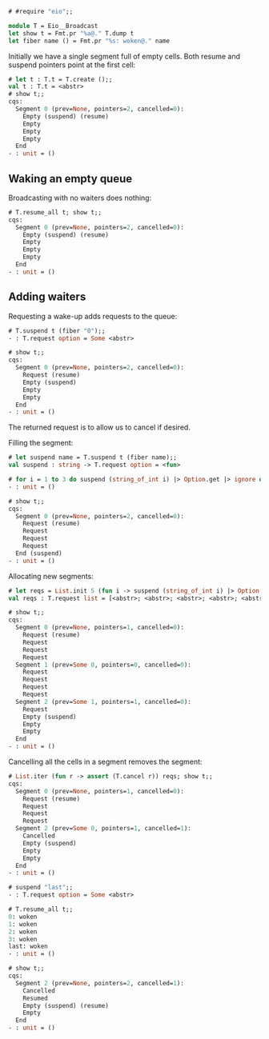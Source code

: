 ```ocaml
# #require "eio";;
```
```ocaml
module T = Eio__Broadcast
let show t = Fmt.pr "%a@." T.dump t
let fiber name () = Fmt.pr "%s: woken@." name
```

Initially we have a single segment full of empty cells.
Both resume and suspend pointers point at the first cell:

```ocaml
# let t : T.t = T.create ();;
val t : T.t = <abstr>
# show t;;
cqs:
  Segment 0 (prev=None, pointers=2, cancelled=0):
    Empty (suspend) (resume)
    Empty
    Empty
    Empty
  End
- : unit = ()
```

## Waking an empty queue

Broadcasting with no waiters does nothing:

```ocaml
# T.resume_all t; show t;;
cqs:
  Segment 0 (prev=None, pointers=2, cancelled=0):
    Empty (suspend) (resume)
    Empty
    Empty
    Empty
  End
- : unit = ()
```

## Adding waiters

Requesting a wake-up adds requests to the queue:
```ocaml
# T.suspend t (fiber "0");;
- : T.request option = Some <abstr>

# show t;;
cqs:
  Segment 0 (prev=None, pointers=2, cancelled=0):
    Request (resume)
    Empty (suspend)
    Empty
    Empty
  End
- : unit = ()
```
The returned request is to allow us to cancel if desired.

Filling the segment:
```ocaml
# let suspend name = T.suspend t (fiber name);;
val suspend : string -> T.request option = <fun>

# for i = 1 to 3 do suspend (string_of_int i) |> Option.get |> ignore done;;
- : unit = ()

# show t;;
cqs:
  Segment 0 (prev=None, pointers=2, cancelled=0):
    Request (resume)
    Request
    Request
    Request
  End (suspend)
- : unit = ()
```

Allocating new segments:
```ocaml
# let reqs = List.init 5 (fun i -> suspend (string_of_int i) |> Option.get);;
val reqs : T.request list = [<abstr>; <abstr>; <abstr>; <abstr>; <abstr>]

# show t;;
cqs:
  Segment 0 (prev=None, pointers=1, cancelled=0):
    Request (resume)
    Request
    Request
    Request
  Segment 1 (prev=Some 0, pointers=0, cancelled=0):
    Request
    Request
    Request
    Request
  Segment 2 (prev=Some 1, pointers=1, cancelled=0):
    Request
    Empty (suspend)
    Empty
    Empty
  End
- : unit = ()
```

Cancelling all the cells in a segment removes the segment:
```ocaml
# List.iter (fun r -> assert (T.cancel r)) reqs; show t;;
cqs:
  Segment 0 (prev=None, pointers=1, cancelled=0):
    Request (resume)
    Request
    Request
    Request
  Segment 2 (prev=Some 0, pointers=1, cancelled=1):
    Cancelled
    Empty (suspend)
    Empty
    Empty
  End
- : unit = ()
```

```ocaml
# suspend "last";;
- : T.request option = Some <abstr>

# T.resume_all t;;
0: woken
1: woken
2: woken
3: woken
last: woken
- : unit = ()

# show t;;
cqs:
  Segment 2 (prev=None, pointers=2, cancelled=1):
    Cancelled
    Resumed
    Empty (suspend) (resume)
    Empty
  End
- : unit = ()
```
